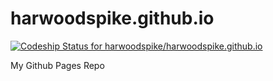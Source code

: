 harwoodspike.github.io
======================
[ ![Codeship Status for harwoodspike/harwoodspike.github.io](https://codeship.com/projects/92d473e0-5374-0132-1cc6-5e1d8dbac3c9/status)](https://codeship.com/projects/48944)

My Github Pages Repo

